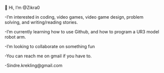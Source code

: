 <p>👋 Hi, I’m @Zikra0<p/>
<p>-I’m interested in coding, video games, video game design, problem solving, and writing/reading stories.</p>
<p>-I’m currently learning how to use Github, and how to program a UR3 model robot arm.</p>
<p>-I’m looking to collaborate on something fun</p>
<p>-You can reach me on gmail if you have to.</p>
<p>  -Sindre.krekling@gmail.com</p>
